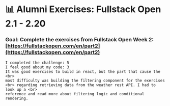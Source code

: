 # 📊 Alumni Exercises: Fullstack Open 2.1 - 2.20

### Goal: Complete the exercises from Fullstack Open Week 2: [https://fullstackopen.com/en/part2](https://fullstackopen.com/en/part2)

```
I completed the challenge: 5
I feel good about my code: 3
It was good exercises to build in react, but the part that cause the <br>
most difficulty was building the filtering component for the exercises <br> regarding retrieving data from the weather rest API. I had to look up a <br>
reference and read more about filtering logic and conditional rendering.
```
